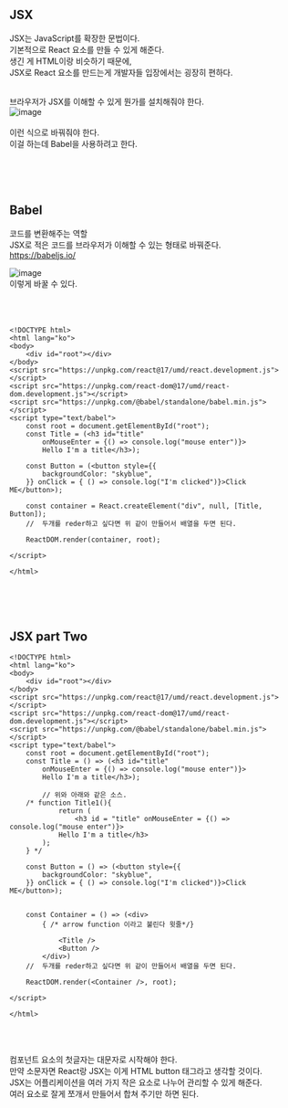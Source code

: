 ## JSX 
JSX는 JavaScript를 확장한 문법이다. <br>
기본적으로 React 요소를 만들 수 있게 해준다. <br>
생긴 게 HTML이랑 비슷하기 때문에, <br>
JSX로 React 요소를 만드는게 개발자들 입장에서는 굉장히 편하다. <br><br>

브라우저가 JSX를 이해할 수 있게 뭔가를 설치해줘야 한다. <br>
![image](https://user-images.githubusercontent.com/76997276/198532530-2a530829-09b9-4593-be57-c729523f9503.png)  <br> <br>
이런 식으로 바꿔줘야 한다. <br>
이걸 하는데 Babel을 사용하려고 한다. <br>

<br><br><br>

## Babel
코드를 변환해주는 역할 <br>
JSX로 적은 코드를 브라우저가 이해할 수 있는 형태로 바꿔준다. <br>
https://babeljs.io/

![image](https://user-images.githubusercontent.com/76997276/198529927-aad41512-a62a-4786-aec5-fcaff26a0894.png) <br>
이렇게 바꿀 수 있다.  <br><br><br><br>
```
<!DOCTYPE html>
<html lang="ko">
<body>
    <div id="root"></div>
</body>
<script src="https://unpkg.com/react@17/umd/react.development.js"></script>
<script src="https://unpkg.com/react-dom@17/umd/react-dom.development.js"></script>
<script src="https://unpkg.com/@babel/standalone/babel.min.js"></script>
<script type="text/babel">
    const root = document.getElementById("root");
    const Title = (<h3 id="title" 
        onMouseEnter = {() => console.log("mouse enter")}> 
        Hello I'm a title</h3>);

    const Button = (<button style={{
        backgroundColor: "skyblue",
    }} onClick = { () => console.log("I'm clicked")}>Click ME</button>); 

    const container = React.createElement("div", null, [Title, Button]);
    //  두개를 reder하고 싶다면 위 같이 만들어서 배열을 두면 된다.

    ReactDOM.render(container, root);

</script>

</html>
```
<br><br><br>

## JSX part Two

```
<!DOCTYPE html>
<html lang="ko">
<body>
    <div id="root"></div>
</body>
<script src="https://unpkg.com/react@17/umd/react.development.js"></script>
<script src="https://unpkg.com/react-dom@17/umd/react-dom.development.js"></script>
<script src="https://unpkg.com/@babel/standalone/babel.min.js"></script>
<script type="text/babel">
    const root = document.getElementById("root");
    const Title = () => (<h3 id="title" 
        onMouseEnter = {() => console.log("mouse enter")}> 
        Hello I'm a title</h3>);

        // 위와 아래와 같은 소스.
    /* function Title1(){
            return (
                <h3 id = "title" onMouseEnter = {() => console.log("mouse enter")}>
            Hello I'm a title</h3>
        );
    } */

    const Button = () => (<button style={{
        backgroundColor: "skyblue",
    }} onClick = { () => console.log("I'm clicked")}>Click ME</button>); 


    const Container = () => (<div>
        { /* arrow function 이라고 불린다 윗줄*/}

            <Title />
            <Button />
        </div>)
    //  두개를 reder하고 싶다면 위 같이 만들어서 배열을 두면 된다.

    ReactDOM.render(<Container />, root);

</script>

</html>
```

<br><br>

컴포넌트 요소의 첫글자는 대문자로 시작해야 한다. <br>
만약 소문자면 React랑 JSX는 이게 HTML button 태그라고 생각할 것이다. <br>
JSX는 어플리케이션을 여러 가지 작은 요소로 나누어 관리할 수 있게 해준다. <br>
여러 요소로 잘게 쪼개서 만들어서 합쳐 주기만 하면 된다. <br>
